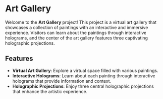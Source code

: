 # Art Gallery

Welcome to the **Art Gallery** project! This project is a virtual art gallery that showcases a collection of paintings with an interactive and immersive experience. Visitors can learn about the paintings through interactive holograms, and the center of the art gallery features three captivating holographic projections.

## Features

- **Virtual Art Gallery**: Explore a virtual space filled with various paintings.
- **Interactive Holograms**: Learn about each painting through interactive holograms that provide information and context.
- **Holographic Projections**: Enjoy three central holographic projections that enhance the artistic experience.
